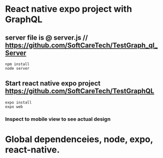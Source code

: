  
# React native expo project with GraphQL  

## server file is @ server.js //  https://github.com/SoftCareTech/TestGraph_ql_Server      
``` 
npm install 
node server

```
## Start react native expo project   https://github.com/SoftCareTech/TestGraphQL
```
expo install
expo web

```

### Inspect  to mobile view to see actual design

# Global dependenceies, node, expo, react-native.